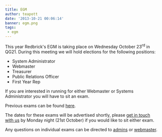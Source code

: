 ```yaml
---
title: EGM
author: teapott
date: '2013-10-21 00:06:14'
banner: egm.png
tags:
 - egm
---
```

This year Redbrick's EGM is taking place on Wednesday October 23<sup>rd</sup> in QG21\. During this meeting we will hold elections for the following positions:
<!-- more -->

*   System Administrator
*   Webmaster
*   Treasurer
*   Public Relations Officer
*   First Year Rep

If you are interested in running for either Webmaster or Systems Administrator you will have to sit an exam.

Previous exams can be found [here](http://www.redbrick.dcu.ie/help/exams).

The dates for these exams will be advertised shortly, please [get in touch with us](/about/contact/committee) by Monday night (21st October) if you would like to sit either exam.

Any questions on individual exams can be directed to [admins](/about/contact/admins) or [webmaster](/about/contact/webmaster).

